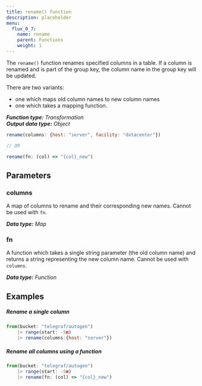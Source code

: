 ```yaml
---
title: rename() function
description: placeholder
menu:
  flux_0_7:
    name: rename
    parent: Functions
    weight: 1
---
```


The `rename()` function renames specified columns in a table.
If a column is renamed and is part of the group key, the column name in the group key will be updated.

There are two variants:

- one which maps old column names to new column names
- one which takes a mapping function.

_**Function type:** Transformation_  
_**Output data type:** Object_

```js
rename(columns: {host: "server", facility: "datacenter"})

// OR

rename(fn: (col) => "{col}_new")
```

## Parameters

### columns
A map of columns to rename and their corresponding new names.
Cannot be used with `fn`.

_**Data type:** Map_

### fn
A function which takes a single string parameter (the old column name) and returns a string representing the new column name.
Cannot be used with `columns`.

_**Data type:** Function_

## Examples

##### Rename a single column
```js
from(bucket: "telegraf/autogen")
    |> range(start: -5m)
    |> rename(columns:{host: "server"})
```

##### Rename all columns using a function
```js
from(bucket: "telegraf/autogen")
    |> range(start: -5m)
    |> rename(fn: (col) => "{col}_new")
```
